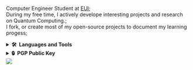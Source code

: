 Computer Engineer Student at [EUI](https://Eui.edu.eg);<br>
During my free time, I actively develope interesting projects and research on Quantum Computing.;<br>
I fork, or create most of my open-source projects to document my learning progess;<br>
  
<details>
  <summary><b>🛠️&nbsp;&nbsp;Languages&nbsp;and&nbsp;Tools</b></summary>
  <br/>
<p align="left">
  <a href="https://git-scm.com/" target="_blank">
    <img src="https://www.vectorlogo.zone/logos/git-scm/git-scm-icon.svg" alt="git" width="40" height="40"/>
  </a>
  <a href="https://www.cprogramming.com/" target="_blank">
    <img src="https://raw.githubusercontent.com/devicons/devicon/master/icons/c/c-original.svg" alt="c" width="40" height="40"/>
  </a>
  <a href="https://www.w3schools.com/cpp/" target="_blank">
    <img src="https://raw.githubusercontent.com/devicons/devicon/master/icons/cplusplus/cplusplus-original.svg" alt="cplusplus" width="40" height="40"/>
  </a>
  <a href="https://www.mathworks.com/products/matlab.html" target="_blank">
    <img src="https://upload.wikimedia.org/wikipedia/commons/2/21/Matlab_Logo.png" alt="matlab" width="40" height="40"/>
  </a>
  <a href="https://www.python.org" target="_blank">
    <img src="https://raw.githubusercontent.com/devicons/devicon/master/icons/python/python-original.svg" alt="python" width="40" height="40"/>
  </a>
  <a href="https://www.tensorflow.org/" target="_blank">
    <img src="https://www.vectorlogo.zone/logos/tensorflow/tensorflow-icon.svg" alt="tensorflow" width="40" height="40"/>
  </a>
</p>

</details>

<details>
  <summary><b>🔒&nbsp;&nbsp;PGP&nbsp;Public&nbsp;Key</b></summary>
  <br/>

```
-----BEGIN PGP PUBLIC KEY BLOCK-----

mDMEZzSqjRYJKwYBBAHaRw8BAQdAPNoTWs3GBD8s9KvhX2TdWSQU1u8pkk65DEz4
wxcZUei0MEFiZGVscmFobWFuIEdhYnIgPEFiZGVscmFobWFuX2dhYnJAdHV0YW5v
dGEuY29tPoiTBBMWCgA7FiEErK0UfK1pydn2/wkoV6EIHOgqnUYFAmc0qo0CGwMF
CwkIBwICIgIGFQoJCAsCBBYCAwECHgcCF4AACgkQV6EIHOgqnUb7VgD/VYPKj0UM
G2P8QCWj844CTi69GZ9/nLbplJx9esGWHwUA/iNWuL2KIgTOHYkIgy8mDe79RrV+
QtR8/oJqc/dMNn0MuDgEZzSqjRIKKwYBBAGXVQEFAQEHQMrt8vkLLKs0mh2VIG2X
esE/4a/goq8/h/PvoQzCNJlrAwEIB4h4BBgWCgAgFiEErK0UfK1pydn2/wkoV6EI
HOgqnUYFAmc0qo0CGwwACgkQV6EIHOgqnUYNXQD+LAqVbOu/JUMj5S6eub7S5Bpx
MYmpt+QHUWuQkCBw9uoBALx24RQCw6JEMNhEfBxw+ZUo3AfTXP2agHjDwCwIYQkK
=FVdv
-----END PGP PUBLIC KEY BLOCK-----
```
</details>

<img align="left" src="https://github-readme-stats.vercel.app/api?username=Gabrcodes&include_all_commits=true&show_icons=true&theme=radical&count_private=true&hide_border=true"/>
